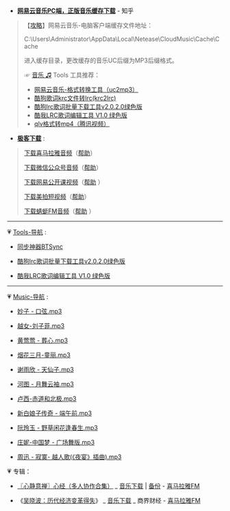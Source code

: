 - [**网易云音乐PC端，正版音乐缓存下载**](https://www.zhihu.com/question/40678992) - 知乎

> 【[攻略](https://www.52pojie.cn/forum.php?mod=viewthread&tid=790220)】网易云音乐-电脑客户端缓存文件地址：
> 
> C:\Users\Administrator\AppData\Local\Netease\CloudMusic\Cache\Cache
> 
> 进入缓存目录，更改缓存的音乐UC后缀为MP3后缀格式。
> 
> ☞ [音乐 ♫](https://github.com/taoste/Hello-World/tree/master/Music) Tools 工具推荐：
>  - [网易云音乐-格式转换工具（uc2mp3）](https://github.com/taoste/Hello-World/blob/master/Tools/网易云音乐-格式转换工具（uc2mp3）/ReadMe.md)
>  - [酷狗歌词krc文件转lrc(krc2lrc)](https://github.com/taoste/Hello-World/tree/master/Tools/酷狗歌词krc文件转lrc(krc2lrc))
>  - [酷狗lrc歌词批量下载工具v2.0.2.0绿色版](https://github.com/taoste/Hello-World/tree/master/Tools/酷狗lrc歌词批量下载工具v2.0.2.0绿色版.zip) 
>  - [酷我LRC歌词编辑工具 V1.0 绿色版](https://github.com/taoste/Hello-World/tree/master/Tools/LRC%20V1.0.rar) 
>  - [qlv格式转mp4（腾讯视频）](https://github.com/taoste/Hello-World/tree/master/Tools/qlv格式转mp4（腾讯视频）)

- [**极客下载**](http://jikexiazai.cn/) : 

> [下载喜马拉雅音频](http://jikexiazai.cn/xmlyxz.html)（[帮助](http://jikexiazai.cn/xmly_help.html)）  
> 
> [下载微信公众号音频](http://jikexiazai.cn/wxxz.html)（[帮助](http://jikexiazai.cn/wxxz_help.html)） 
> 
> [下载网易公开课视频](http://jikexiazai.cn/gkkxz.html)（[帮助](http://jikexiazai.cn/wygkk_help.html) ） 
> 
> [下载美拍短视频](http://jikexiazai.cn/mpxz.html)（[帮助](http://jikexiazai.cn/mpxz_help.html)）  
> 
> [下载蜻蜓FM音频](http://jikexiazai.cn/qtfm.html)（[帮助](http://jikexiazai.cn/qtfm_help.html) ） 
> 

-------------------------------------------------------------------

💗 [Tools-导航](https://github.com/taoste/Hello-World/tree/master/Tools) :

- [同步神器BTSync](https://github.com/taoste/Hello-World/tree/master/Technical%20File(PDF)/ProgramThink/BTSync)

- [酷狗lrc歌词批量下载工具v2.0.2.0绿色版](https://github.com/taoste/Hello-World/tree/master/Tools/酷狗lrc歌词批量下载工具v2.0.2.0绿色版.zip) 

- [酷我LRC歌词编辑工具 V1.0 绿色版](https://github.com/taoste/Hello-World/tree/master/Tools/LRC%20V1.0.rar) 

-------------------------------------------------------------------

💗 [Music-导航](https://github.com/taoste/Hello-World/tree/master/Music) :

- [妙子 - 口弦.mp3](https://taoste.github.io/Hello-World/Music/妙子%20-%20口弦.mp3)

- [越女-刘子菲.mp3](https://taoste.github.io/Hello-World/Music/越女-刘子菲.mp3)

- [黄莺莺 - 葬心.mp3](https://taoste.github.io/Hello-World/Music/黄莺莺%20-%20葬心.mp3)

- [烟花三月-童丽.mp3](https://taoste.github.io/Hello-World/Music/烟花三月-童丽.mp3)

- [谢雨欣 - 天仙子.mp3](https://taoste.github.io/Hello-World/Music/谢雨欣%20-%20天仙子.mp3)

- [河图 - 月舞云袖.mp3](https://taoste.github.io/Hello-World/Music/河图%20-%20月舞云袖.mp3)

- [卢西-赤道和北极.mp3](https://taoste.github.io/Hello-World/Music/卢西-赤道和北极.mp3)

- [新白娘子传奇 - 端午前.mp3](https://taoste.github.io/Hello-World/Music/新白娘子传奇%20-%20端午前.mp3)

- [阮玲玉 - 野草闲花逢春生.mp3](https://taoste.github.io/Hello-World/Music/阮玲玉%20-%20野草闲花逢春生.mp3)

- [庄妮-中国梦 - 广场舞版.mp3](https://taoste.github.io/Hello-World/Music/庄妮-中国梦%20-%20广场舞版.mp3)

- [周迅 - 寂寞- 越人歌(《夜宴》插曲).mp3](https://taoste.github.io/Hello-World/Music/%E5%91%A8%E8%BF%85%20-%20%E5%AF%82%E5%AF%9E%20-%20%E8%B6%8A%E4%BA%BA%E6%AD%8C(%E3%80%8A%E5%A4%9C%E5%AE%B4%E3%80%8B%E6%8F%92%E6%9B%B2).mp3)

💗 专辑：

-  [〖心静意禅〗心经（多人协作合集）](https://www.ximalaya.com/yinyue/4185135/15009543) _ [音乐下载](http://audio.xmcdn.com/group7/M09/56/90/wKgDX1chvMODcIzYAUlSM09gag0469.mp3) | [备份](https://github.com/taoste/Hello-World/raw/master/Music/Health/%E3%80%90%E7%A6%85%E4%B8%8E%E6%B2%89%E3%80%91%E9%9D%99%E5%BF%83/%E3%80%96%E5%BF%83%E9%9D%99%E6%84%8F%E7%A6%85%E3%80%97%E5%BF%83%E7%BB%8F%EF%BC%88%E5%A4%9A%E4%BA%BA%E5%8D%8F%E4%BD%9C%E5%90%88%E9%9B%86%EF%BC%89%20.mp3) - [喜马拉雅FM](https://www.ximalaya.com/)

- 《[吴晓波：历代经济变革得失](https://www.ximalaya.com/shangye/291242/)》 _ [音乐下载](https://github.com/taoste/Hello-World/tree/master/Music/%E5%90%B4%E6%99%93%E6%B3%A2%EF%BC%9A%E5%8E%86%E4%BB%A3%E7%BB%8F%E6%B5%8E%E5%8F%98%E9%9D%A9%E5%BE%97%E5%A4%B1) _ 商界财经 - [喜马拉雅FM](https://www.ximalaya.com/)

